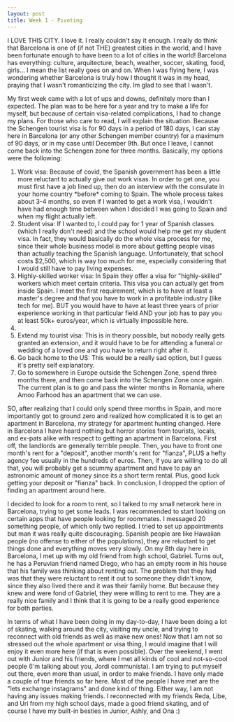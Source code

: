 ```yaml
---
layout: post
title: Week 1 - Pivoting
---
```


<div>
  <p> I LOVE THIS CITY. I love it. I really couldn't say it enough. I really do think that Barcelona is one of (if not THE) greatest cities in the world, and I have been fortunate enough to have been to a lot of cities in the world! Barcelona has everything: culture, arquitecture, beach, weather, soccer, skating, food, girls... I mean the list really goes on and on. When I was flying here, I was wondering whether Barcelona is truly how I thought it was in my head, praying that I wasn't romanticizing the city. Im glad to see that I wasn't.  </p>

  <p> My first week came with a lot of ups and downs, definitely more than I expected. The plan was to be here for a year and try to make a life for myself, but because of certain visa-related complications, I had to change my plans. For those who care to read, I will explain the situation. Because the Schengen tourist visa is for 90 days in a period of 180 days, I can stay here in Barcelona (or any other Schengen member country) for a maximum of 90 days, or in my case until December 9th. But once I leave, I cannot come back into the Schengen zone for three months. Basically, my options were the following:  
    <ol>
      <li> Work visa: Because of covid, the Spanish government has been a little more reluctant to actually give out work visas. In order to get one, you must first have a job lined up, then do an interview with the consulate in your home country *before* coming to Spain. The whole process takes about 3-4 months, so even if I wanted to get a work visa, I wouldn't have had enough time between when I decided I was going to Spain and when my flight actually left.  </li>
      <li> Student visa: If I wanted to, I could pay for 1 year of Spanish classes (which I really don't need) and the school would help me get my student visa. In fact, they would basically do the whole visa process for me, since their whole business model is more about getting people visas than actually teaching the Spanish language. Unfortunately, that school costs $2,500, which is way too much for me, especially considering that I would still have to pay living expenses.  </li>
      <li> Highly-skilled worker visa: In Spain they offer a visa for "highly-skilled" workers which meet certain criteria. This visa you can actually get from inside Spain. I meet the first requirement, which is to have at least a master's degree and that you have to work in a profitable industry (like tech for me). BUT you would have to have at least three years of prior experience working in that particular field AND your job has to pay you at least 50k+ euros/year, which is virtually impossible here.  <li>
      <li> Extend my tourist visa: This is in theory possible, but nobody really gets granted an extension, and it would have to be for attending a funeral or wedding of a loved one and you have to return right after it. </li>
      <li> Go back home to the US: This would be a really sad option, but I guess it's pretty self explanatory.  </li>
      <li> Go to somewhere in Europe outside the Schengen Zone, spend three months there, and then come back into the Schengen Zone once again. The current plan is to go and pass the winter months in Romania, where Amoo Farhood has an apartment that we can use. </li>
    </ol>
  </p>
  
  <p> SO, after realizing that I could only spend three months in Spain, and more importantly got to ground zero and realized how complicated it is to get an apartment in Barcelona, my strategy for apartment hunting changed. Here in Barcelona I have heard nothing but horror stories from tourists, locals, and ex-pats alike with respect to getting an apartment in Barcelona. First off, the landlords are generally terrible people. Then, you have to front one month's rent for a "deposit", another month's rent for "fianza", PLUS a hefty agency fee usually in the hundreds of euros. Then, if you are willing to do all that, you will probably get a scummy apartment and have to pay an astronomic amount of money since its a short term rental. Plus, good luck getting your deposit or "fianza" back. In conclusion, I dropped the option of finding an apartment around here.  </p>

  <p> I decided to look for a room to rent, so I talked to my small network here in Barcelona, trying to get some leads. I was recommended to start looking on certain apps that have people looking for roommates. I messaged 20 something people, of which only two replied. I tried to set up appointments but man it was really quite discouraging. Spanish people are like Hawaiian people (no offense to either of the populations), they are reluctant to get things done and everything moves very slowly. On my 8th day here in Barcelona, I met up with my old friend from high school, Gabriel. Turns out, he has a Peruvian friend named Diego, who has an empty room in his house that his family was thinking about renting out. The problem that they had was that they were reluctant to rent it out to someone they didn't know, since they also lived there and it was their family home. But because they knew and were fond of Gabriel, they were willing to rent to me. They are a really nice family and I think that it is going to be a really good experience for both parties. </p>

  <p> In terms of what I have been doing in my day-to-day, I have been doing a lot of skating, walking around the city, visiting my uncle, and trying to reconnect with old friends as well as make new ones! Now that I am not so stressed out the whole apartment or visa thing, I would imagine that I will enjoy it even more here (if that is even possible). Over the weekend, I went out with Junior and his friends, where I met all kinds of cool and not-so-cool people (I'm talking about you, Jordi communista). I am trying to put myself out there, even more than usual, in order to make friends. I have only made a couple of true friends so far here. Most of the people I have met are the "lets exchange instagrams" and done kind of thing. Either way, I am not having any issues making friends. I reconnected with my friends Reda, Libe, and Uri from my high school days, made a good friend skating, and of course I have my built-in besties in Junior, Ashly, and Ona :) </p>
 
</div>
